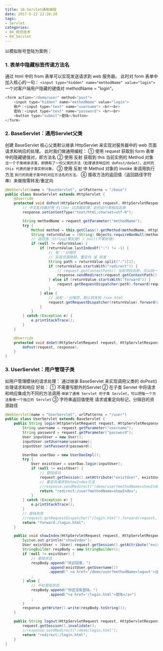 ```yaml
---
title: 16-Servlet通用编程
date: 2017-5-22 22:26:20
tags:
- Servlet
categories: 
- 04_网页技术
- 04_Servlet
---
```


以模拟账号登陆为案例：

### 1. 表单中隐藏标签传递方法名
通过 html 中的 from 表单可以实现发送请求到 web 服务器。
此时对 form 表单中加入核心的一句：
`<input type="hidden" name="methodName" value="login">`
一个对客户端用户隐藏的键值对 methodName = "login"。

```java
<form action="/demo/user" method="post">
    <input type="hidden" name="methodName" value="login">
    账户：<input type="text" name="username"> <br><br>
    密码：<input type="text" name="password"> <br><br>
    <button type="submit">登陆</button>
</form>
```

### 2. BaseServlet：通用Servlet父类
创建 BaseServlet 核心父类默认继承 HttpServlet 来实现对服务器中的 web 页面请求和响应的处理。
此时我们做通用编程：
① 使用 request 获取到 form 表单中的隐藏键值对，即方法名
② 使用 反射 获取到 this 当前实例的 Method 对象
`当一个子类继承该类，即拥有了一份父类的方法（处理请求响应的 doPost/doGet），此时的 this 代表的是子类实例对象。`
③ 使用 反射 中 Method 对象的 invoke 来调用执行方法
`执行的则是子类中的对应方法名的方法。`
④ 接收方法的返回值（返回路径字符串）来做按需转发/重定向
```java
@WebServlet(name = "BaseServlet", urlPatterns = "/base")
public class BaseServlet extends HttpServlet {
    @Override
    protected void doPost(HttpServletRequest request, HttpServletResponse response) throws ServletException, IOException {
        // 中文乱码最好用 Filter 过滤器处理，此时此行单独加这里
        response.setContentType("text/html;charset=utf-8");

        String methodName = request.getParameter("methodName");
        try {
            Method method = this.getClass().getMethod(methodName, HttpServletRequest.class, HttpServletResponse.class);
            String returnValue = (String) Objects.requireNonNull(method).invoke(this, request, response);
            // 返回值：String(需处理) / null(不需处理)
            if (null != returnValue) {
                if (returnValue.lastIndexOf(":") != -1) {
                    // 有':'分隔符
                    // 实现资源跳转，重定向 或 转发
                    String path = returnValue.split(":")[1];
                    if (returnValue.startsWith("redirect")) {
                        // request.getContextPath() 当前项目名称，可以统一 path 的写法
                        response.sendRedirect(request.getContextPath() + path);
                    } else if (returnValue.startsWith("forward")) {
                        request.getRequestDispatcher(path).forward(request, response);
                    }
                } else {
                    // 没有':'分隔符，默认转发到 /xxx.html
                    request.getRequestDispatcher(returnValue).forward(request, response);
                }
            }
        } catch (Exception e) {
            e.printStackTrace();
        }
    }

    @Override
    protected void doGet(HttpServletRequest request, HttpServletResponse response) throws ServletException, IOException {
        doPost(request, response);
    }
}
```

### 3. UserServlet：用户管理子类
如用户管理模块的请求处理：
通过继承 BaseServlet 来实现调用父类的 doPost() 处理请求和响应
好处：
① 不需要写额外的Servlet
② 在子类 Servlet 中将请求和响应集成为不同的方法调用
`继承了通用 Servlet 的子类 Servlet，可以把每一个方法看做一个独立的 Servlet`
③ 字符串返回值使用 请求或重定向标记，分隔目的资源路径

```java
@WebServlet(name = "UserServlet", urlPatterns = "/user")
public class UserServlet extends BaseServlet {
    public String login(HttpServletRequest request, HttpServletResponse response) {
        String username = request.getParameter("username");
        String password = request.getParameter("password");
        User inputUser = new User();
        inputUser.setUsername(username);
        inputUser.setPassword(password);

        UserDao userDao = new UserDaoImpl();
        try {
            User existUser = userDao.login(inputUser);
            if (null != existUser) {
                // 登陆成功
                request.getSession().setAttribute("existUser", existUser);
                // 重定向请求到showIndex方法
                //response.sendRedirect("/demo/user?methodName=showIndex");
                return "redirect:/user?methodName=showIndex";
            }
        } catch (Exception e) {
            e.printStackTrace();
        }
        // 登陆失败
        //request.getRequestDispatcher("/login.html").forward(request, response);
        return "forward:/login.html";
    }

    public void showIndex(HttpServletRequest request, HttpServletResponse response) throws IOException {
        System.out.println("showIndex");
        User existUser = (User) request.getSession().getAttribute("existUser");
        StringBuilder respBody = new StringBuilder();
        if (null != existUser) {
            // 登陆状态
            respBody.append("欢迎回来，")
                    .append(existUser.getUsername())
                    .append(" <a href='/demo/user?methodName=logout'>注销</a>")
            ;
        } else {
            // 不在登陆状态
            respBody.append("你还没有登陆，")
                    .append("<a href='/login.html'>登陆</a>")
            ;
        }
        response.getWriter().write(respBody.toString());
    }

    public String logout(HttpServletRequest request, HttpServletResponse response) throws IOException {
        request.getSession().invalidate();
        //response.sendRedirect("/demo/login.html");
        return "redirect:/login.html";
    }
}
```